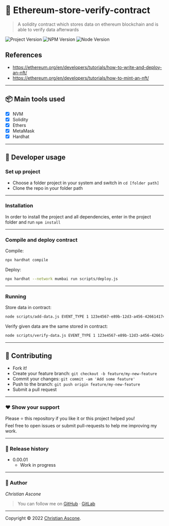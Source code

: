 # **:triangular_flag_on_post: Ethereum-store-verify-contract**
> A solidity contract which stores data on ethereum blockchain and is able to verify data afterwards

![Project Version][project-image]
![NPM Version][npm-image]
![Node Version][node-image]


## References
- https://ethereum.org/en/developers/tutorials/how-to-write-and-deploy-an-nft/
- https://ethereum.org/en/developers/tutorials/how-to-mint-an-nft/

---

## **:package: Main tools used**

- [x] NVM
- [x] Solidity
- [x] Ethers
- [x] MetaMask
- [x] Hardhat

---

## **:wrench: Developer usage**

### **Set up project**

- Choose a folder project in your system and switch in `cd [folder path]`
- Clone the repo in your folder path

---

### **Installation**

In order to install the project and all dependencies, enter in the project folder and run `npm install`

---

### Compile and deploy contract

Compile:
```bash
npx hardhat compile
```

Deploy:
```bash
npx hardhat --network mumbai run scripts/deploy.js
```

---


### Running

Store data in contract:
```bash
node scripts/add-data.js EVENT_TYPE 1 123e4567-e89b-12d3-a456-426614174000 data1 data2 123
```

Verify given data are the same stored in contract:
```bash
node scripts/verify-data.js EVENT_TYPE 1 123e4567-e89b-12d3-a456-426614174000 data1 data2 123
```

---


## **:handshake: Contributing**

- Fork it!
- Create your feature branch: `git checkout -b feature/my-new-feature`
- Commit your changes: `git commit -am 'Add some feature'`
- Push to the branch: `git push origin feature/my-new-feature`
- Submit a pull request

---



### **:heart: Show your support**

Please :star: this repository if you like it or this project helped you!\
Feel free to open issues or submit pull-requests to help me improving my work.


---

### **:scroll: Release history**

* 0.00.01
    * Work in progress

---

### **:robot: Author**

_*Christian Ascone*_

> You can follow me on
[GitHub](https://github.com/christianascone)&nbsp;&middot;&nbsp;[GitLab](https://gitlab.com/christianascone)

---

Copyright © 2022 [Christian Ascone](https://github.com/christianascone).

<!-- Markdown link & img dfn's -->
[npm-image]: https://img.shields.io/badge/npm-6.14.12-orange.svg
[node-image]: https://img.shields.io/badge/node-14.16.1-orange.svg
[project-image]: https://img.shields.io/badge/project-0.00.02-green.svg
